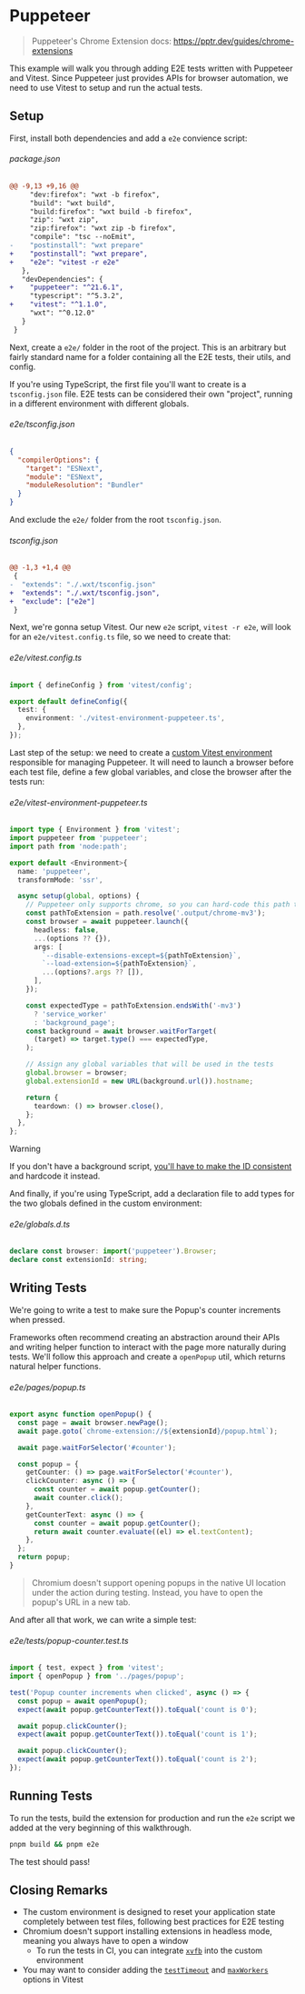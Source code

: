 <!-- Generated by scripts/generate-diffs.ts -->

# Puppeteer

> Puppeteer's Chrome Extension docs: https://pptr.dev/guides/chrome-extensions

This example will walk you through adding E2E tests written with Puppeteer and Vitest. Since Puppeteer just provides APIs for browser automation, we need to use Vitest to setup and run the actual tests.

## Setup

First, install both dependencies and add a `e2e` convience script:

###### package.json

```diff
@@ -9,13 +9,16 @@
     "dev:firefox": "wxt -b firefox",
     "build": "wxt build",
     "build:firefox": "wxt build -b firefox",
     "zip": "wxt zip",
     "zip:firefox": "wxt zip -b firefox",
     "compile": "tsc --noEmit",
-    "postinstall": "wxt prepare"
+    "postinstall": "wxt prepare",
+    "e2e": "vitest -r e2e"
   },
   "devDependencies": {
+    "puppeteer": "^21.6.1",
     "typescript": "^5.3.2",
+    "vitest": "^1.1.0",
     "wxt": "^0.12.0"
   }
 }
```

Next, create a `e2e/` folder in the root of the project. This is an arbitrary but fairly standard name for a folder containing all the E2E tests, their utils, and config.

If you're using TypeScript, the first file you'll want to create is a `tsconfig.json` file. E2E tests can be considered their own "project", running in a different environment with different globals.

###### e2e/tsconfig.json

```json
{
  "compilerOptions": {
    "target": "ESNext",
    "module": "ESNext",
    "moduleResolution": "Bundler"
  }
}
```

And exclude the `e2e/` folder from the root `tsconfig.json`.

###### tsconfig.json

```diff
@@ -1,3 +1,4 @@
 {
-  "extends": "./.wxt/tsconfig.json"
+  "extends": "./.wxt/tsconfig.json",
+  "exclude": ["e2e"]
 }
```

Next, we're gonna setup Vitest. Our new `e2e` script, `vitest -r e2e`, will look for an `e2e/vitest.config.ts` file, so we need to create that:

###### e2e/vitest.config.ts

```ts
import { defineConfig } from 'vitest/config';

export default defineConfig({
  test: {
    environment: './vitest-environment-puppeteer.ts',
  },
});
```

Last step of the setup: we need to create a [custom Vitest environment](https://vitest.dev/guide/environment.html#custom-environment) responsible for managing Puppeteer. It will need to launch a browser before each test file, define a few global variables, and close the browser after the tests run:

###### e2e/vitest-environment-puppeteer.ts

```ts
import type { Environment } from 'vitest';
import puppeteer from 'puppeteer';
import path from 'node:path';

export default <Environment>{
  name: 'puppeteer',
  transformMode: 'ssr',

  async setup(global, options) {
    // Puppeteer only supports chrome, so you can hard-code this path to any chromium output
    const pathToExtension = path.resolve('.output/chrome-mv3');
    const browser = await puppeteer.launch({
      headless: false,
      ...(options ?? {}),
      args: [
        `--disable-extensions-except=${pathToExtension}`,
        `--load-extension=${pathToExtension}`,
        ...(options?.args ?? []),
      ],
    });

    const expectedType = pathToExtension.endsWith('-mv3')
      ? 'service_worker'
      : 'background_page';
    const background = await browser.waitForTarget(
      (target) => target.type() === expectedType,
    );

    // Assign any global variables that will be used in the tests
    global.browser = browser;
    global.extensionId = new URL(background.url()).hostname;

    return {
      teardown: () => browser.close(),
    };
  },
};
```

> [!Warning]
> If you don't have a background script, [you'll have to make the ID consistent](https://developer.chrome.com/docs/extensions/reference/manifest/key) and hardcode it instead.

And finally, if you're using TypeScript, add a declaration file to add types for the two globals defined in the custom environment:

###### e2e/globals.d.ts

```ts
declare const browser: import('puppeteer').Browser;
declare const extensionId: string;
```

## Writing Tests

We're going to write a test to make sure the Popup's counter increments when pressed.

Frameworks often recommend creating an abstraction around their APIs and writing helper function to interact with the page more naturally during tests. We'll follow this approach and create a `openPopup` util, which returns natural helper functions.

###### e2e/pages/popup.ts

```ts
export async function openPopup() {
  const page = await browser.newPage();
  await page.goto(`chrome-extension://${extensionId}/popup.html`);

  await page.waitForSelector('#counter');

  const popup = {
    getCounter: () => page.waitForSelector('#counter'),
    clickCounter: async () => {
      const counter = await popup.getCounter();
      await counter.click();
    },
    getCounterText: async () => {
      const counter = await popup.getCounter();
      return await counter.evaluate((el) => el.textContent);
    },
  };
  return popup;
}
```

> Chromium doesn't support opening popups in the native UI location under the action during testing. Instead, you have to open the popup's URL in a new tab.

And after all that work, we can write a simple test:

###### e2e/tests/popup-counter.test.ts

```ts
import { test, expect } from 'vitest';
import { openPopup } from '../pages/popup';

test('Popup counter increments when clicked', async () => {
  const popup = await openPopup();
  expect(await popup.getCounterText()).toEqual('count is 0');

  await popup.clickCounter();
  expect(await popup.getCounterText()).toEqual('count is 1');

  await popup.clickCounter();
  expect(await popup.getCounterText()).toEqual('count is 2');
});
```

## Running Tests

To run the tests, build the extension for production and run the `e2e` script we added at the very beginning of this walkthrough.

```sh
pnpm build && pnpm e2e
```

The test should pass!

## Closing Remarks

- The custom environment is designed to reset your application state completely between test files, following best practices for E2E testing
- Chromium doesn't support installing extensions in headless mode, meaning you always have to open a window
  - To run the tests in CI, you can integrate [`xvfb`](https://www.npmjs.com/package/xvfb) into the custom environment
- You may want to consider adding the [`testTimeout`](https://vitest.dev/config/#testtimeout) and [`maxWorkers`](https://vitest.dev/config/#maxworkers) options in Vitest
